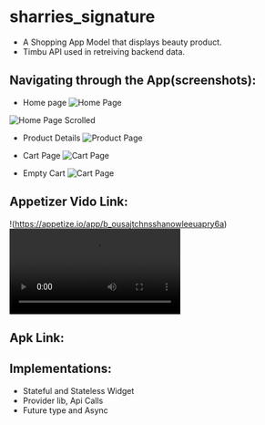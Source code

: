 # sharries_signature

* A Shopping App Model that displays beauty product.
* Timbu API used in retreiving backend data.


## Navigating through the App(screenshots):
* Home page
![Home Page](https://github.com/wisdom3541/sharries_signature-shoppping-app/blob/main/home.png)

![Home Page Scrolled](https://github.com/wisdom3541/sharries_signature-shoppping-app/blob/main/home2.png)

*  Product Details
![Product Page](https://github.com/wisdom3541/sharries_signature-shoppping-app/blob/main/product.png)

*  Cart Page
![Cart Page](https://github.com/wisdom3541/sharries_signature-shoppping-app/blob/main/cart.png)

*  Empty Cart 
![Cart Page](https://github.com/wisdom3541/sharries_signature-shoppping-app/blob/main/emptyCart.png)

## Appetizer Vido Link:
!(https://appetize.io/app/b_ousajtchnsshanowleeuapry6a)
<video src="https://appetize.io/app/b_ousajtchnsshanowleeuapry6a"></video>

## Apk Link:


## Implementations:

* Stateful and Stateless Widget
* Provider lib, Api Calls
* Future type and Async
